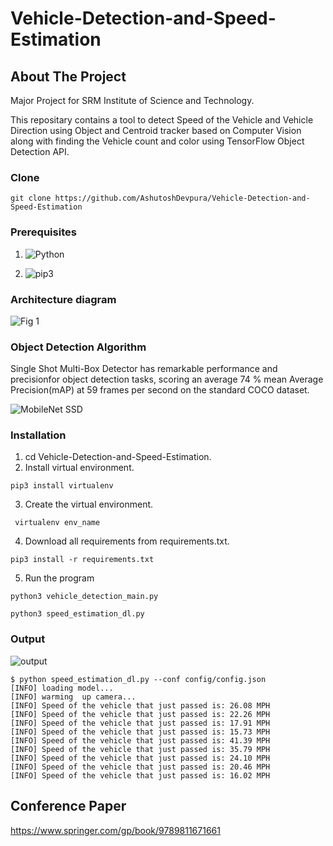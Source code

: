 # Vehicle-Detection-and-Speed-Estimation

## About The Project
Major Project for SRM Institute of Science and Technology.

This repositary contains a tool to detect Speed of the Vehicle and Vehicle Direction using Object and Centroid tracker based on Computer Vision along with finding the Vehicle count and color using TensorFlow Object Detection API.

### Clone 

```
git clone https://github.com/AshutoshDevpura/Vehicle-Detection-and-Speed-Estimation
```

### Prerequisites 
1. ![Python](https://img.shields.io/badge/python-v3.6+-blue.svg)

2. ![pip3](https://img.shields.io/badge/pip-v21.0+-blue.svg)

### Architecture diagram

![Fig 1](https://user-images.githubusercontent.com/46817661/132096238-2f2e71db-4d22-4411-9743-fad49910f95c.png)

### Object Detection Algorithm

Single Shot Multi-Box Detector has remarkable performance and precisionfor  object  detection  tasks,  scoring  an  average  74  %  mean  Average  Precision(mAP) at 59 frames per second on the standard COCO dataset.

![MobileNet SSD](https://user-images.githubusercontent.com/46817661/132956189-53a61b91-909f-45e5-9829-9f74d57b135b.png)





### Installation

1. cd Vehicle-Detection-and-Speed-Estimation.
2. Install virtual environment. 
  ``` 
  pip3 install virtualenv
  ```
3.  Create the virtual environment.
  ```
   virtualenv env_name
  ```
4. Download all requirements from requirements.txt.
  ```
  pip3 install -r requirements.txt
  ```
5. Run the program
  ```
  python3 vehicle_detection_main.py 
  ```
  ```
 python3 speed_estimation_dl.py
  ```
    
### Output 


![output](https://user-images.githubusercontent.com/46817661/127166371-406d9414-84c0-4dc7-af16-09d65c5133bf.png)

```
$ python speed_estimation_dl.py --conf config/config.json
[INFO] loading model...
[INFO] warming  up camera...
[INFO] Speed of the vehicle that just passed is: 26.08 MPH
[INFO] Speed of the vehicle that just passed is: 22.26 MPH
[INFO] Speed of the vehicle that just passed is: 17.91 MPH
[INFO] Speed of the vehicle that just passed is: 15.73 MPH
[INFO] Speed of the vehicle that just passed is: 41.39 MPH
[INFO] Speed of the vehicle that just passed is: 35.79 MPH
[INFO] Speed of the vehicle that just passed is: 24.10 MPH
[INFO] Speed of the vehicle that just passed is: 20.46 MPH
[INFO] Speed of the vehicle that just passed is: 16.02 MPH

```



## Conference Paper
https://www.springer.com/gp/book/9789811671661
